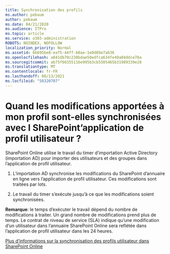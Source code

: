 ```yaml
---
title: Synchronisation des profils
ms.author: pebaum
author: pebaum
ms.date: 04/21/2020
ms.audience: ITPro
ms.topic: article
ms.service: o365-administration
ROBOTS: NOINDEX, NOFOLLOW
localization_priority: Normal
ms.assetid: 6b695be8-eaf5-44ff-b0ae-1e0d89e7ab36
ms.openlocfilehash: a841db70c238bdae58edfca634fe49a04ddce78a
ms.sourcegitcommit: ab75f66355116e995b3cb5505465b31989339e28
ms.translationtype: MT
ms.contentlocale: fr-FR
ms.lasthandoff: 08/13/2021
ms.locfileid: "58320707"
---
```

# <a name="when-do-my-profile-changes-sync-to-the-sharepoint-user-profile-application"></a>Quand les modifications apportées à mon profil sont-elles synchronisées avec l SharePoint’application de profil utilisateur ?

SharePoint Online utilise le travail du timer d’importation Active Directory (importation AD) pour importer des utilisateurs et des groupes dans l’application de profil utilisateur. 
  
1. L’importation AD synchronise les modifications du SharePoint d’annuaire en ligne vers l’application de profil utilisateur. Ces modifications sont traitées par lots.
    
2. Le travail du timer s’exécute jusqu’à ce que les modifications soient synchronisées.
    
**Remarque**: le temps d’exécuter le travail dépend du nombre de modifications à traiter. Un grand nombre de modifications prend plus de temps. Le contrat de niveau de service (SLA) indique qu’une modification d’un utilisateur dans l’annuaire SharePoint Online sera reflétée dans l’application de profil utilisateur dans les 24 heures. 
  
[Plus d’informations sur la synchronisation des profils utilisateur dans SharePoint Online](https://go.microsoft.com/fwlink/?linkid=875671)
  

